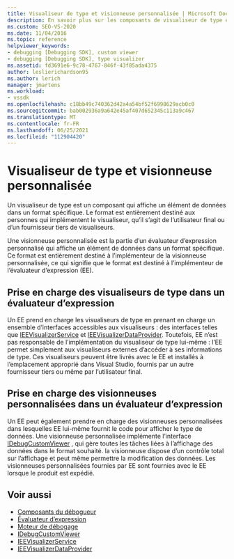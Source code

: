 ```yaml
---
title: Visualiseur de type et visionneuse personnalisée | Microsoft Docs
description: En savoir plus sur les composants de visualiseur de type et les visionneuses personnalisées, qui affichent les données dans un format spécifique, et les différences entre eux.
ms.custom: SEO-VS-2020
ms.date: 11/04/2016
ms.topic: reference
helpviewer_keywords:
- debugging [Debugging SDK], custom viewer
- debugging [Debugging SDK], type visualizer
ms.assetid: fd3691e6-9c78-4767-846f-43f85ada4375
author: leslierichardson95
ms.author: lerich
manager: jmartens
ms.workload:
- vssdk
ms.openlocfilehash: c18bb49c740362d42a4a54bf52f6998629acb0c0
ms.sourcegitcommit: bab002936a9a642e45af407d652345c113a9c467
ms.translationtype: MT
ms.contentlocale: fr-FR
ms.lasthandoff: 06/25/2021
ms.locfileid: "112904420"
---
```

# <a name="type-visualizer-and-custom-viewer"></a>Visualiseur de type et visionneuse personnalisée
Un visualiseur de type est un composant qui affiche un élément de données dans un format spécifique. Le format est entièrement destiné aux personnes qui implémentent le visualiseur, qu’il s’agit de l’utilisateur final ou d’un fournisseur tiers de visualiseurs.

 Une visionneuse personnalisée est la partie d’un évaluateur d’expression personnalisé qui affiche un élément de données dans un format spécifique. Ce format est entièrement destiné à l’implémenteur de la visionneuse personnalisée, ce qui signifie que le format est destiné à l’implémenteur de l’évaluateur d’expression (EE).

## <a name="support-for-type-visualizers-in-an-expression-evaluator"></a>Prise en charge des visualiseurs de type dans un évaluateur d’expression
 Un EE prend en charge les visualiseurs de type en prenant en charge un ensemble d’interfaces accessibles aux visualiseurs : des interfaces telles que [IEEVisualizerService](../../extensibility/debugger/reference/ieevisualizerservice.md) et [IEEVisualizerDataProvider](../../extensibility/debugger/reference/ieevisualizerdataprovider.md). Toutefois, EE n’est pas responsable de l’implémentation du visualiseur de type lui-même : l’EE permet simplement aux visualiseurs externes d’accéder à ses informations de type. Ces visualiseurs peuvent être livrés avec le EE et installés à l’emplacement approprié dans Visual Studio, fournis par un autre fournisseur tiers ou même par l’utilisateur final.

## <a name="support-for-custom-viewers-in-an-expression-evaluator"></a>Prise en charge des visionneuses personnalisées dans un évaluateur d’expression
 Un EE peut également prendre en charge des visionneuses personnalisées dans lesquelles EE lui-même fournit le code pour afficher le type de données. Une visionneuse personnalisée implémente l’interface [IDebugCustomViewer](../../extensibility/debugger/reference/idebugcustomviewer.md) , qui gère toutes les tâches liées à l’affichage des données dans le format souhaité. la visionneuse dispose d’un contrôle total sur l’affichage et peut même permettre la modification des données. Les visionneuses personnalisées fournies par EE sont fournies avec le EE lorsque le produit est expédié.

## <a name="see-also"></a>Voir aussi
- [Composants du débogueur](../../extensibility/debugger/debugger-components.md)
- [Évaluateur d’expression](../../extensibility/debugger/expression-evaluator.md)
- [Moteur de débogage](../../extensibility/debugger/debug-engine.md)
- [IDebugCustomViewer](../../extensibility/debugger/reference/idebugcustomviewer.md)
- [IEEVisualizerService](../../extensibility/debugger/reference/ieevisualizerservice.md)
- [IEEVisualizerDataProvider](../../extensibility/debugger/reference/ieevisualizerdataprovider.md)
